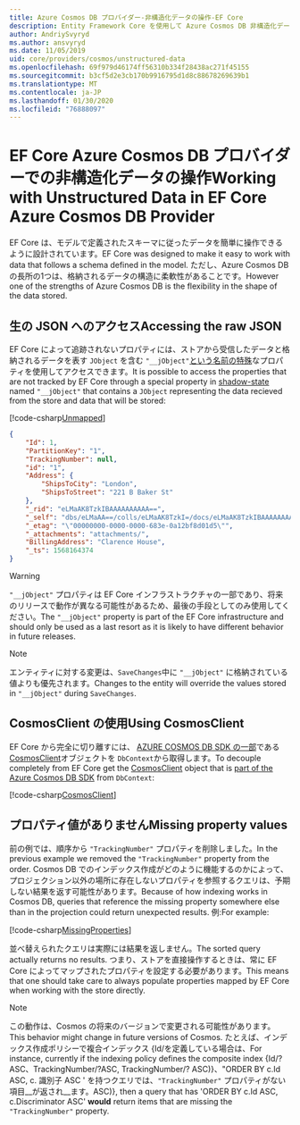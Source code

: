 ```yaml
---
title: Azure Cosmos DB プロバイダー-非構造化データの操作-EF Core
description: Entity Framework Core を使用して Azure Cosmos DB 非構造化データを操作する方法
author: AndriySvyryd
ms.author: ansvyryd
ms.date: 11/05/2019
uid: core/providers/cosmos/unstructured-data
ms.openlocfilehash: 69f979d46174ff56310b334f28438ac271f45155
ms.sourcegitcommit: b3cf5d2e3cb170b9916795d1d8c88678269639b1
ms.translationtype: MT
ms.contentlocale: ja-JP
ms.lasthandoff: 01/30/2020
ms.locfileid: "76888097"
---
```

# <a name="working-with-unstructured-data-in-ef-core-azure-cosmos-db-provider"></a><span data-ttu-id="267c3-103">EF Core Azure Cosmos DB プロバイダーでの非構造化データの操作</span><span class="sxs-lookup"><span data-stu-id="267c3-103">Working with Unstructured Data in EF Core Azure Cosmos DB Provider</span></span>

<span data-ttu-id="267c3-104">EF Core は、モデルで定義されたスキーマに従ったデータを簡単に操作できるように設計されています。</span><span class="sxs-lookup"><span data-stu-id="267c3-104">EF Core was designed to make it easy to work with data that follows a schema defined in the model.</span></span> <span data-ttu-id="267c3-105">ただし、Azure Cosmos DB の長所の1つは、格納されるデータの構造に柔軟性があることです。</span><span class="sxs-lookup"><span data-stu-id="267c3-105">However one of the strengths of Azure Cosmos DB is the flexibility in the shape of the data stored.</span></span>

## <a name="accessing-the-raw-json"></a><span data-ttu-id="267c3-106">生の JSON へのアクセス</span><span class="sxs-lookup"><span data-stu-id="267c3-106">Accessing the raw JSON</span></span>

<span data-ttu-id="267c3-107">EF Core によって追跡されないプロパティには、ストアから受信したデータと格納されるデータを表す `JObject` を含む `"__jObject"`[という名前の特殊](../../modeling/shadow-properties.md)なプロパティを使用してアクセスできます。</span><span class="sxs-lookup"><span data-stu-id="267c3-107">It is possible to access the properties that are not tracked by EF Core through a special property in [shadow-state](../../modeling/shadow-properties.md) named `"__jObject"` that contains a `JObject` representing the data recieved from the store and data that will be stored:</span></span>

[!code-csharp[Unmapped](../../../../samples/core/Cosmos/UnstructuredData/Sample.cs?highlight=23,24&name=Unmapped)]

``` json
{
    "Id": 1,
    "PartitionKey": "1",
    "TrackingNumber": null,
    "id": "1",
    "Address": {
        "ShipsToCity": "London",
        "ShipsToStreet": "221 B Baker St"
    },
    "_rid": "eLMaAK8TzkIBAAAAAAAAAA==",
    "_self": "dbs/eLMaAA==/colls/eLMaAK8TzkI=/docs/eLMaAK8TzkIBAAAAAAAAAA==/",
    "_etag": "\"00000000-0000-0000-683e-0a12bf8d01d5\"",
    "_attachments": "attachments/",
    "BillingAddress": "Clarence House",
    "_ts": 1568164374
}
```

> [!WARNING]
> <span data-ttu-id="267c3-108">`"__jObject"` プロパティは EF Core インフラストラクチャの一部であり、将来のリリースで動作が異なる可能性があるため、最後の手段としてのみ使用してください。</span><span class="sxs-lookup"><span data-stu-id="267c3-108">The `"__jObject"` property is part of the EF Core infrastructure and should only be used as a last resort as it is likely to have different behavior in future releases.</span></span>

> [!NOTE]
> <span data-ttu-id="267c3-109">エンティティに対する変更は、`SaveChanges`中に `"__jObject"` に格納されている値よりも優先されます。</span><span class="sxs-lookup"><span data-stu-id="267c3-109">Changes to the entity will override the values stored in `"__jObject"` during `SaveChanges`.</span></span>

## <a name="using-cosmosclient"></a><span data-ttu-id="267c3-110">CosmosClient の使用</span><span class="sxs-lookup"><span data-stu-id="267c3-110">Using CosmosClient</span></span>

<span data-ttu-id="267c3-111">EF Core から完全に切り離すには、 [AZURE COSMOS DB SDK の一部](/azure/cosmos-db/sql-api-get-started)である[CosmosClient](/dotnet/api/Microsoft.Azure.Cosmos.CosmosClient)オブジェクトを `DbContext`から取得します。</span><span class="sxs-lookup"><span data-stu-id="267c3-111">To decouple completely from EF Core get the [CosmosClient](/dotnet/api/Microsoft.Azure.Cosmos.CosmosClient) object that is [part of the Azure Cosmos DB SDK](/azure/cosmos-db/sql-api-get-started) from `DbContext`:</span></span>

[!code-csharp[CosmosClient](../../../../samples/core/Cosmos/UnstructuredData/Sample.cs?highlight=3&name=CosmosClient)]

## <a name="missing-property-values"></a><span data-ttu-id="267c3-112">プロパティ値がありません</span><span class="sxs-lookup"><span data-stu-id="267c3-112">Missing property values</span></span>

<span data-ttu-id="267c3-113">前の例では、順序から `"TrackingNumber"` プロパティを削除しました。</span><span class="sxs-lookup"><span data-stu-id="267c3-113">In the previous example we removed the `"TrackingNumber"` property from the order.</span></span> <span data-ttu-id="267c3-114">Cosmos DB でのインデックス作成がどのように機能するのかによって、プロジェクション以外の場所に存在しないプロパティを参照するクエリは、予期しない結果を返す可能性があります。</span><span class="sxs-lookup"><span data-stu-id="267c3-114">Because of how indexing works in Cosmos DB, queries that reference the missing property somewhere else than in the projection could return unexpected results.</span></span> <span data-ttu-id="267c3-115">例:</span><span class="sxs-lookup"><span data-stu-id="267c3-115">For example:</span></span>

[!code-csharp[MissingProperties](../../../../samples/core/Cosmos/UnstructuredData/Sample.cs?name=MissingProperties)]

<span data-ttu-id="267c3-116">並べ替えられたクエリは実際には結果を返しません。</span><span class="sxs-lookup"><span data-stu-id="267c3-116">The sorted query actually returns no results.</span></span> <span data-ttu-id="267c3-117">つまり、ストアを直接操作するときは、常に EF Core によってマップされたプロパティを設定する必要があります。</span><span class="sxs-lookup"><span data-stu-id="267c3-117">This means that one should take care to always populate properties mapped by EF Core when working with the store directly.</span></span>

> [!NOTE]
> <span data-ttu-id="267c3-118">この動作は、Cosmos の将来のバージョンで変更される可能性があります。</span><span class="sxs-lookup"><span data-stu-id="267c3-118">This behavior might change in future versions of Cosmos.</span></span> <span data-ttu-id="267c3-119">たとえば、インデックス作成ポリシーで複合インデックス {Id/を定義している場合は、</span><span class="sxs-lookup"><span data-stu-id="267c3-119">For instance, currently if the indexing policy defines the composite index {Id/?</span></span> <span data-ttu-id="267c3-120">ASC、TrackingNumber/?</span><span class="sxs-lookup"><span data-stu-id="267c3-120">ASC, TrackingNumber/?</span></span> <span data-ttu-id="267c3-121">ASC)}、"ORDER BY c.Id ASC, c. 識別子 ASC ' を持つクエリでは、`"TrackingNumber"` プロパティがない項目__が返され__ます。</span><span class="sxs-lookup"><span data-stu-id="267c3-121">ASC)}, then a query that has 'ORDER BY c.Id ASC, c.Discriminator ASC' __would__ return items that are missing the `"TrackingNumber"` property.</span></span>
